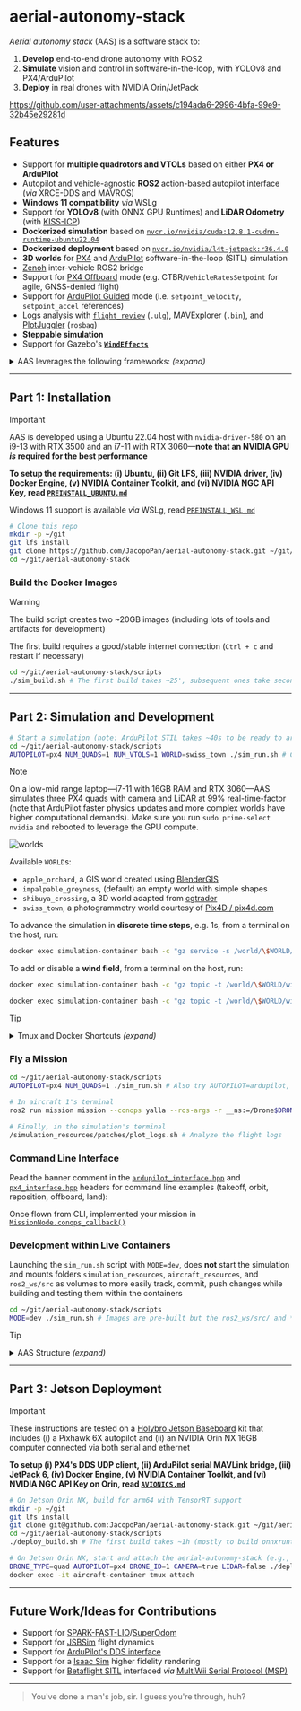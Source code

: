 # aerial-autonomy-stack

*Aerial autonomy stack* (AAS) is a software stack to:

1. **Develop** end-to-end drone autonomy with ROS2
2. **Simulate** vision and control in software-in-the-loop, with YOLOv8 and PX4/ArduPilot
3. **Deploy** in real drones with NVIDIA Orin/JetPack

https://github.com/user-attachments/assets/c194ada6-2996-4bfa-99e9-32b45e29281d

## Features

- Support for **multiple quadrotors and VTOLs** based on either **PX4 or ArduPilot**
- Autopilot and vehicle-agnostic **ROS2** action-based autopilot interface (*via* XRCE-DDS and MAVROS)
- **Windows 11 compatibility** *via* WSLg
- Support for **YOLOv8** (with ONNX GPU Runtimes) and **LiDAR Odometry** (with [KISS-ICP](https://github.com/PRBonn/kiss-icp))
- **Dockerized simulation** based on [`nvcr.io/nvidia/cuda:12.8.1-cudnn-runtime-ubuntu22.04`](https://catalog.ngc.nvidia.com/orgs/nvidia/containers/cuda/tags)
- **Dockerized deployment** based on [`nvcr.io/nvidia/l4t-jetpack:r36.4.0`](https://catalog.ngc.nvidia.com/orgs/nvidia/containers/l4t-jetpack/tags)
- **3D worlds** for [PX4](https://docs.px4.io/main/en/simulation/#sitl-simulation-environment) and [ArduPilot](https://ardupilot.org/dev/docs/sitl-simulator-software-in-the-loop.html#sitl-architecture) software-in-the-loop (SITL) simulation
- [Zenoh](https://github.com/eclipse-zenoh/zenoh-plugin-ros2dds) inter-vehicle ROS2 bridge
- Support for [PX4 Offboard](https://docs.px4.io/main/en/flight_modes/offboard.html) mode (e.g. CTBR/`VehicleRatesSetpoint` for agile, GNSS-denied flight) 
- Support for [ArduPilot Guided](https://ardupilot.org/copter/docs/ac2_guidedmode.html) mode (i.e. `setpoint_velocity`, `setpoint_accel` references)
- Logs analysis with [`flight_review`](https://github.com/PX4/flight_review) (`.ulg`), MAVExplorer (`.bin`), and [PlotJuggler](https://github.com/facontidavide/PlotJuggler) (`rosbag`)
- **Steppable simulation**
- Support for Gazebo's [**`WindEffects`**](https://github.com/gazebosim/gz-sim/blob/gz-sim10/examples/worlds/wind.sdf)

<details>
<summary>AAS leverages the following frameworks: <i>(expand)</i></summary>

> [*Ubuntu 22.04*](https://ubuntu.com/about/release-cycle) (LTS, ESM 4/2032), [*`nvidia-driver-580`*](https://developer.nvidia.com/datacenter-driver-archive) (latest as of 9/2025), [*Docker Engine v28*](https://docs.docker.com/engine/release-notes/28/) (latest as of 9/2025), [*ROS2 Humble*](https://docs.ros.org/en/rolling/Releases.html) (LTS, EOL 5/2027), [*Gazebo Sim Harmonic*](https://gazebosim.org/docs/latest/releases/) (LTS, EOL 9/2028), [*PX4 1.16*](https://github.com/PX4/PX4-Autopilot/releases) interfaced *via* [XRCE-DDS](https://github.com/eProsima/Micro-XRCE-DDS/releases), [*ArduPilot 4.6*](https://github.com/ArduPilot/ardupilot/releases) interfaced *via* [MAVROS](https://github.com/mavlink/mavros/releases), [*YOLOv8*](https://github.com/ultralytics/ultralytics/releases) on [*ONNX Runtime 1.22*](https://onnxruntime.ai/getting-started) (latest stable releases as of 8/2025), [*L4T 36* (Ubuntu 22-based)/*JetPack 6*](https://developer.nvidia.com/embedded/jetpack-archive) (for deployment only, latest major release as of 8/2025), [WSLg](https://learn.microsoft.com/en-us/windows/wsl/tutorials/gui-apps) (for simulation and development on Windows 11 only)

</details>

---

## Part 1: Installation

> [!IMPORTANT]
> AAS is developed using a Ubuntu 22.04 host with `nvidia-driver-580` on an i9-13 with RTX 3500 and an i7-11 with RTX 3060—**note that an NVIDIA GPU *is* required for the best performance**
> 
> **To setup the requirements: (i) Ubuntu, (ii) Git LFS, (iii) NVIDIA driver, (iv) Docker Engine, (v) NVIDIA Container Toolkit, and (vi) NVIDIA NGC API Key, read [`PREINSTALL_UBUNTU.md`](/supplementary/PREINSTALL_UBUNTU.md)**
>
> Windows 11 support is available *via* WSLg, read [`PREINSTALL_WSL.md`](/supplementary/PREINSTALL_WSL.md)

```sh
# Clone this repo
mkdir -p ~/git
git lfs install
git clone https://github.com/JacopoPan/aerial-autonomy-stack.git ~/git/aerial-autonomy-stack
cd ~/git/aerial-autonomy-stack
```

### Build the Docker Images

> [!WARNING]
> The build script creates two ~20GB images (including lots of tools and artifacts for development)
> 
> The first build requires a good/stable internet connection (`Ctrl + c` and restart if necessary)

```sh
cd ~/git/aerial-autonomy-stack/scripts
./sim_build.sh # The first build takes ~25', subsequent ones take seconds to minutes
```

---

## Part 2: Simulation and Development

```sh
# Start a simulation (note: ArduPilot STIL takes ~40s to be ready to arm)
cd ~/git/aerial-autonomy-stack/scripts
AUTOPILOT=px4 NUM_QUADS=1 NUM_VTOLS=1 WORLD=swiss_town ./sim_run.sh # Check the script for more options
```

> [!NOTE]
> On a low-mid range laptop—i7-11 with 16GB RAM and RTX 3060—AAS simulates three PX4 quads with camera and LiDAR at 99% real-time-factor (note that ArduPilot faster physics updates and more complex worlds have higher computational demands). Make sure you run `sudo prime-select nvidia` and rebooted to leverage the GPU compute.

![worlds](https://github.com/user-attachments/assets/45a2f2ad-cc31-4d71-aa2e-4fe542a59a77)

Available `WORLD`s:
- `apple_orchard`, a GIS world created using [BlenderGIS](https://github.com/domlysz/BlenderGIS)
- `impalpable_greyness`, (default) an empty world with simple shapes
- `shibuya_crossing`, a 3D world adapted from [cgtrader](https://www.cgtrader.com/)
- `swiss_town`, a photogrammetry world courtesy of [Pix4D / pix4d.com](https://support.pix4d.com/hc/en-us/articles/360000235126)

To advance the simulation in **discrete time steps**, e.g. 1s, from a terminal on the host, run:

```sh
docker exec simulation-container bash -c "gz service -s /world/\$WORLD/control --reqtype gz.msgs.WorldControl --reptype gz.msgs.Boolean --req 'multi_step: 250, pause: true'" # Adjust multi_step based on the value of max_step_size in the world's .sdf (defaults: 250 for PX4, 1000 for ArduPilot)
```

To add or disable a **wind field**, from a terminal on the host, run:

```sh
docker exec simulation-container bash -c "gz topic -t /world/\$WORLD/wind/ -m gz.msgs.Wind  -p 'linear_velocity: {x: 0.0 y: 3.0}, enable_wind: true'" # Positive X blows from the West, positive Y blows from the South

docker exec simulation-container bash -c "gz topic -t /world/\$WORLD/wind/ -m gz.msgs.Wind  -p 'enable_wind: false'" # Disable WindEffects
```

> [!TIP]
> <details>
> <summary>Tmux and Docker Shortcuts <i>(expand)</i></summary>
> 
> - Move between Tmux windows with `Ctrl + b`, then `n`, `p`
> - Move between Tmux panes with `Ctrl + b`, then `arrow keys`
> - Enter copy mode to scroll back with `Ctrl + [`, then `arrow keys`, exit with `q`
> - Split a Tmux window with `Ctrl + b`, then `"` (horizontal) or `%` (vertical)
> - Detach Tmux with `Ctrl + b`, then `d`
> ```sh
> tmux list-sessions # List all sessions
> tmux attach-session -t [session_name] # Reattach a session
> tmux kill-session -t [session_name] # Kill a session
> tmux kill-server # Kill all sessions
> ```
> Docker hygiene:
> ```sh
> docker ps -a # List containers
> docker stop $(docker ps -q) # Stop all containers
> docker container prune # Remove all stopped containers
> 
> docker images # List images
> docker image prune # Remove untagged images
> docker rmi <image_name_or_id> # Remove a specific image
> docker builder prune # Clear the cache system wide
> ```
> </details>

### Fly a Mission

```sh
cd ~/git/aerial-autonomy-stack/scripts
AUTOPILOT=px4 NUM_QUADS=1 ./sim_run.sh # Also try AUTOPILOT=ardupilot, or NUM_QUADS=0 NUM_VTOLS=1

# In aircraft 1's terminal
ros2 run mission mission --conops yalla --ros-args -r __ns:=/Drone$DRONE_ID -p use_sim_time:=true # This mission is a simple takeoff, followed by an orbit, and landing for any vehicle

# Finally, in the simulation's terminal
/simulation_resources/patches/plot_logs.sh # Analyze the flight logs
```

### Command Line Interface

Read the banner comment in the [`ardupilot_interface.hpp`](/aircraft/aircraft_ws/src/autopilot_interface/src/ardupilot_interface.hpp) and [`px4_interface.hpp`](/aircraft/aircraft_ws/src/autopilot_interface/src/px4_interface.hpp) headers for command line examples (takeoff, orbit, reposition, offboard, land):

Once flown from CLI, implemented your mission in [`MissionNode.conops_callback()`](/aircraft/aircraft_ws/src/mission/mission/mission_node.py)


### Development within Live Containers

Launching the `sim_run.sh` script with `MODE=dev`, does **not** start the simulation and mounts folders `simulation_resources`, `aircraft_resources`, and `ros2_ws/src` as volumes to more easily track, commit, push changes while building and testing them within the containers

```sh
cd ~/git/aerial-autonomy-stack/scripts
MODE=dev ./sim_run.sh # Images are pre-built but the ros2_ws/src/ and *_resources/ folders are mounted from the host
```

> [!TIP]
> <details>
> <summary>AAS Structure <i>(expand)</i></summary>
> 
> ```sh
> aerial-autonomy-stack
> │
> ├── aircraft
> │   ├── aircraft_ws
> │   │   └── src
> │   │       ├── autopilot_interface # Ardupilot/PX4 high-level actions (Takeoff, Orbit, Offboard, Land)
> │   │       ├── mission             # Orchestrator of the actions in `autopilot_interface` 
> │   │       ├── offboard_control    # Low-level references for the Offboard action in `autopilot_interface` 
> │   │       ├── state_sharing       # Publisher of the `/state_sharing_drone_N` topic broadcasted by Zenoh
> │   │       └── yolo_inference      # GStreamer video acquisition and publisher of YOLO bounding boxes
> │   │
> │   └── aircraft.yml.erb            # Aircraft docker tmux entrypoint
> │
> ├── scripts
> │   ├── docker
> │   │   ├── Dockerfile.aircraft     # Docker image for aircraft simulation and deployment
> │   │   └── Dockerfile.simulation   # Docker image for Gazebo and SITL simulation
> │   │
> │   ├── deploy_build.sh             # Build `Dockerfile.aircraft` for arm64/Orin
> │   ├── deploy_run.sh               # Start the aircraft docker on arm64/Orin
> │   │
> │   ├── sim_build.sh                # Build both dockerfiles for amd64/simulation
> │   └── sim_run.sh                  # Start the simulation
> │
> └── simulation
>     ├── simulation_resources
>     │   ├── aircraft_models
>     │   │   ├── alti_transition_quad # ArduPilot VTOL
>     │   │   ├── iris_with_ardupilot  # ArduPilot quad
>     │   │   ├── sensor_camera
>     │   │   ├── sensor_lidar
>     │   │   ├── standard_vtol        # PX4 VTOL
>     │   │   └── x500                 # PX4 quad
>     │   └── simulation_worlds
>     │       ├── apple_orchard.sdf
>     │       ├── impalpable_greyness.sdf
>     │       ├── shibuya_crossing.sdf
>     │       └── swiss_town.sdf
>     │
>     ├── simulation_ws
>     │   └── src
>     │       └── ground_system        # Publisher of topic `/tracks` broadcasted by Zenoh
>     │
>     └── simulation.yml.erb           # Simulation docker tmux entrypoint
> ```
> </details>

---

## Part 3: Jetson Deployment

> [!IMPORTANT]
> These instructions are tested on a [Holybro Jetson Baseboard](https://holybro.com/products/pixhawk-jetson-baseboard) kit that includes (i) a Pixhawk 6X autopilot and (ii) an NVIDIA Orin NX 16GB computer connected via both serial and ethernet
> 
> **To setup (i) PX4's DDS UDP client, (ii) ArduPilot serial MAVLink bridge, (iii) JetPack 6, (iv) Docker Engine, (v) NVIDIA Container Toolkit, and (vi) NVIDIA NGC API Key on Orin, read [`AVIONICS.md`](/supplementary/AVIONICS.md)**

```sh
# On Jetson Orin NX, build for arm64 with TensorRT support
mkdir -p ~/git
git lfs install
git clone git@github.com:JacopoPan/aerial-autonomy-stack.git ~/git/aerial-autonomy-stack
cd ~/git/aerial-autonomy-stack/scripts
./deploy_build.sh # The first build takes ~1h (mostly to build onnxruntime-gpu from source)
```

```sh
# On Jetson Orin NX, start and attach the aerial-autonomy-stack (e.g., from ssh)
DRONE_TYPE=quad AUTOPILOT=px4 DRONE_ID=1 CAMERA=true LIDAR=false ./deploy_run.sh
docker exec -it aircraft-container tmux attach
```

---

## Future Work/Ideas for Contributions

- Support for [SPARK-FAST-LIO](https://github.com/MIT-SPARK/spark-fast-lio)/[SuperOdom](https://github.com/superxslam/SuperOdom)
- Support for [JSBSim](https://github.com/JSBSim-Team/jsbsim) flight dynamics
- Support for [ArduPilot's DDS interface](https://ardupilot.org/dev/docs/ros2-interfaces.html)
- Support for a [Isaac Sim](https://github.com/isaac-sim/IsaacSim) higher fidelity rendering
- Support for [Betaflight SITL](https://betaflight.com/docs/development/SITL) interfaced *via* [MultiWii Serial Protocol (MSP)](https://github.com/betaflight/betaflight/tree/master/src/main/msp)

---
> You've done a man's job, sir. I guess you're through, huh?

<!-- 



## TODOs

- https://developer.nvidia.com/embedded/learn/tutorials/first-picture-csi-usb-camera
- https://github.com/Livox-SDK/livox_ros_driver2
- Add state estimation package/node
- Add bounding-box-based Offboard
- For PX4 quad max tilt maneuver, zero the anti-windup gain: const float arw_gain = 2.f / _gain_vel_p(0);
- ????
- Profit

Expand in AVIONIC.md
> The Holybro Jetson Baseboard comes with an (i) integrated 4-way (Orin, 6X, RJ-45, JST) Ethernet switch and (ii) two JST USB 2.0 that can be connected to ASIX Ethernet adapters to create additional network interfaces
> 
> Make sure to configure Orin, 6X's XRCE-DDS, IP radio, Zenoh, etc. consistently with your network setup; the camera acquisition pipeline should be setup in `yolo_inference_node.py`, the LiDAR should publish on topic `/lidar_points` for KISS-ICP (if necessary, discuss in the [Issues](https://github.com/JacopoPan/aerial-autonomy-stack/issues))

### Known Issues

- QGC is started with a virtual joystick (with low throttle if using only VTOLs and centered throttle if there are quads), this is reflective of real-life but note that this counts as "RC loss" when switching focus from one autopilot instance to another
- ArduPilot CIRCLE mode for quads require to explicitly center the virtual throttle with 'rc 3 1500' to keep altitude
- Gazebo WindEffects plugin is disabled for PX4 standard_vtol
- Command 178 MAV_CMD_DO_CHANGE_SPEED is accepted but not effective in changing speed for ArduPilot VTOL
- ArduPilot SITL for Iris uses option -f that also sets "external": True, this is not the case for the Alti Transition from ArduPilot/SITL_Models 
- In ArdupilotInterface's action callbacks, std::shared_lock<std::shared_mutex> lock(node_data_mutex_); could be used on the reads of lat_, lon_, alt_
- In yolo_inference_node.py, cannot open GPU accelerated (nvh264dec) GStreamer pipeline with cv2.VideoCapture, might need to recompile OpenCV to have both CUDA and GStreamer support (or use python3-gi gir1.2-gst-plugins-base-1.0 gir1.2-gstreamer-1.0 and circumvent OpenCV)
- QGC does not save roll and pitch in the telemetry bar for PX4 VTOLs (MAV_TYPE 22)



-->
